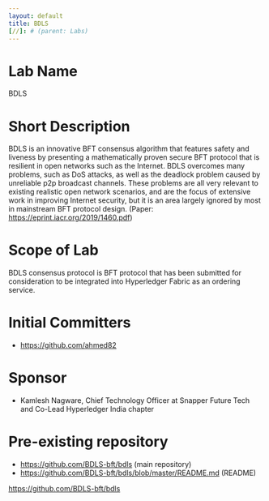 ```yaml
---
layout: default
title: BDLS
[//]: # (parent: Labs)
---
```

# Lab Name
BDLS

# Short Description
BDLS is an innovative BFT consensus algorithm that features safety and liveness by presenting a mathematically proven secure BFT protocol that is resilient in open networks such as the Internet. BDLS overcomes many problems, such as DoS attacks, as well as the deadlock problem caused by unreliable p2p broadcast channels. These problems are all very relevant to existing realistic open network scenarios, and are the focus of extensive work in improving Internet security, but it is an area largely ignored by most in mainstream BFT protocol design. 
(Paper: https://eprint.iacr.org/2019/1460.pdf)


# Scope of Lab
BDLS consensus protocol is BFT protocol that has been submitted for consideration to be integrated into Hyperledger Fabric as an ordering service. 

# Initial Committers

- https://github.com/ahmed82


# Sponsor
- Kamlesh Nagware, Chief Technology Officer at Snapper Future Tech and Co-Lead Hyperledger India chapter

# Pre-existing repository

- https://github.com/BDLS-bft/bdls (main repository)
- https://github.com/BDLS-bft/bdls/blob/master/README.md (README)
 
https://github.com/BDLS-bft/bdls
